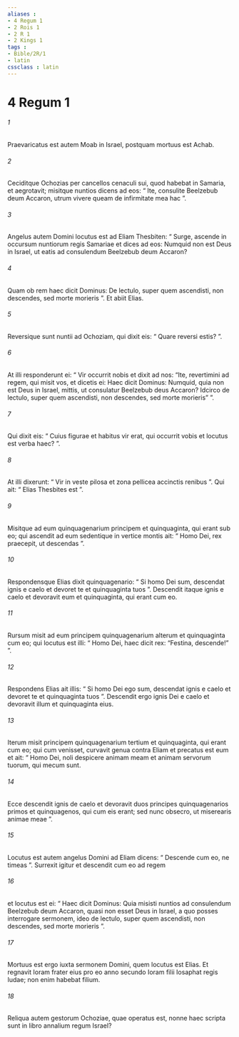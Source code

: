 ```yaml
---
aliases : 
- 4 Regum 1
- 2 Rois 1
- 2 R 1
- 2 Kings 1
tags : 
- Bible/2R/1
- latin
cssclass : latin
---
```


# 4 Regum 1

###### 1
Praevaricatus est autem Moab in Israel, postquam mortuus est Achab. 
###### 2
Ceciditque Ochozias per cancellos cenaculi sui, quod habebat in Samaria, et aegrotavit; misitque nuntios dicens ad eos: “ Ite, consulite Beelzebub deum Accaron, utrum vivere queam de infirmitate mea hac ”.
###### 3
Angelus autem Domini locutus est ad Eliam Thesbiten: “ Surge, ascende in occursum nuntiorum regis Samariae et dices ad eos: Numquid non est Deus in Israel, ut eatis ad consulendum Beelzebub deum Accaron? 
###### 4
Quam ob rem haec dicit Dominus: De lectulo, super quem ascendisti, non descendes, sed morte morieris ”. Et abiit Elias. 
###### 5
Reversique sunt nuntii ad Ochoziam, qui dixit eis: “ Quare reversi estis? ”. 
###### 6
At illi responderunt ei: “ Vir occurrit nobis et dixit ad nos: “Ite, revertimini ad regem, qui misit vos, et dicetis ei: Haec dicit Dominus: Numquid, quia non est Deus in Israel, mittis, ut consulatur Beelzebub deus Accaron? Idcirco de lectulo, super quem ascendisti, non descendes, sed morte morieris” ”. 
###### 7
Qui dixit eis: “ Cuius figurae et habitus vir erat, qui occurrit vobis et locutus est verba haec? ”. 
###### 8
At illi dixerunt: “ Vir in veste pilosa et zona pellicea accinctis renibus ”. Qui ait: “ Elias Thesbites est ”.
###### 9
Misitque ad eum quinquagenarium principem et quinquaginta, qui erant sub eo; qui ascendit ad eum sedentique in vertice montis ait: “ Homo Dei, rex praecepit, ut descendas ”. 
###### 10
Respondensque Elias dixit quinquagenario: “ Si homo Dei sum, descendat ignis e caelo et devoret te et quinquaginta tuos ”. Descendit itaque ignis e caelo et devoravit eum et quinquaginta, qui erant cum eo. 
###### 11
Rursum misit ad eum principem quinquagenarium alterum et quinquaginta cum eo; qui locutus est illi: “ Homo Dei, haec dicit rex: “Festina, descende!” ”. 
###### 12
Respondens Elias ait illis: “ Si homo Dei ego sum, descendat ignis e caelo et devoret te et quinquaginta tuos ”. Descendit ergo ignis Dei e caelo et devoravit illum et quinquaginta eius. 
###### 13
Iterum misit principem quinquagenarium tertium et quinquaginta, qui erant cum eo; qui cum venisset, curvavit genua contra Eliam et precatus est eum et ait: “ Homo Dei, noli despicere animam meam et animam servorum tuorum, qui mecum sunt. 
###### 14
Ecce descendit ignis de caelo et devoravit duos principes quinquagenarios primos et quinquagenos, qui cum eis erant; sed nunc obsecro, ut miserearis animae meae ”.
###### 15
Locutus est autem angelus Domini ad Eliam dicens: “ Descende cum eo, ne timeas ”. Surrexit igitur et descendit cum eo ad regem 
###### 16
et locutus est ei: “ Haec dicit Dominus: Quia misisti nuntios ad consulendum Beelzebub deum Accaron, quasi non esset Deus in Israel, a quo posses interrogare sermonem, ideo de lectulo, super quem ascendisti, non descendes, sed morte morieris ”.
###### 17
Mortuus est ergo iuxta sermonem Domini, quem locutus est Elias. Et regnavit Ioram frater eius pro eo anno secundo Ioram filii Iosaphat regis Iudae; non enim habebat filium. 
###### 18
Reliqua autem gestorum Ochoziae, quae operatus est, nonne haec scripta sunt in libro annalium regum Israel?
